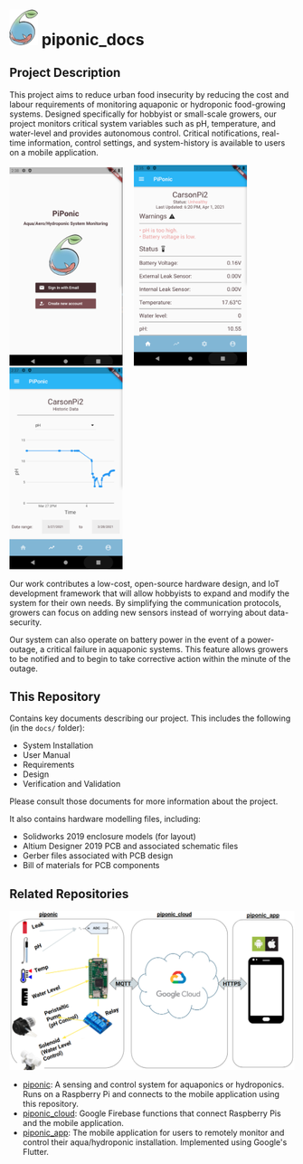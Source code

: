 # <img src="img/logo.png" alt="drawing" width="50"/> piponic_docs

## Project Description

This project aims to reduce urban food insecurity by reducing the cost and labour requirements of monitoring aquaponic or hydroponic food-growing systems. Designed specifically for hobbyist or small-scale growers, our project monitors critical system variables such as pH, temperature, and water-level and provides autonomous control. Critical notifications, real-time information, control settings, and system-history is available to users on a mobile application. 

<img src="img/login.png" alt="drawing" width="200"/> &nbsp;&nbsp;&nbsp; <img src="img/status.png" alt="drawing" width="200"/> &nbsp;&nbsp;&nbsp; <img src="img/chart.png" alt="drawing" width="200"/>

Our work contributes a low-cost, open-source hardware design, and IoT development framework that will allow hobbyists to expand and modify the system for their own needs. By simplifying the communication protocols, growers can focus on adding new sensors instead of worrying about data-security. 

Our system can also operate on battery power in the event of a power-outage, a critical failure in aquaponic systems. This feature allows growers to be notified and to begin to take corrective action within the minute of the outage.

## This Repository

Contains key documents describing our project. This includes the following (in the `docs/` folder): 

- System Installation
- User Manual
- Requirements
- Design
- Verification and Validation

Please consult those documents for more information about the project.

It also contains hardware modelling files, including: 
- Solidworks 2019 enclosure models (for layout)
- Altium Designer 2019 PCB and associated schematic files
- Gerber files associated with PCB design
- Bill of materials for PCB components

## Related Repositories

<img src="img/systemOverview.png" alt="drawing" width="600"/>

- [piponic](https://github.com/jaydenleong/piponic): A sensing and control system for aquaponics or hydroponics. Runs on a Raspberry Pi and connects to the mobile application using this repository.
- [piponic_cloud](https://github.com/jaydenleong/piponic_cloud): Google Firebase functions that connect Raspberry Pis and the mobile application.
- [piponic_app](https://github.com/jaydenleong/piponic_app): The mobile application for users to remotely monitor and control their aqua/hydroponic installation. Implemented using Google's Flutter.



